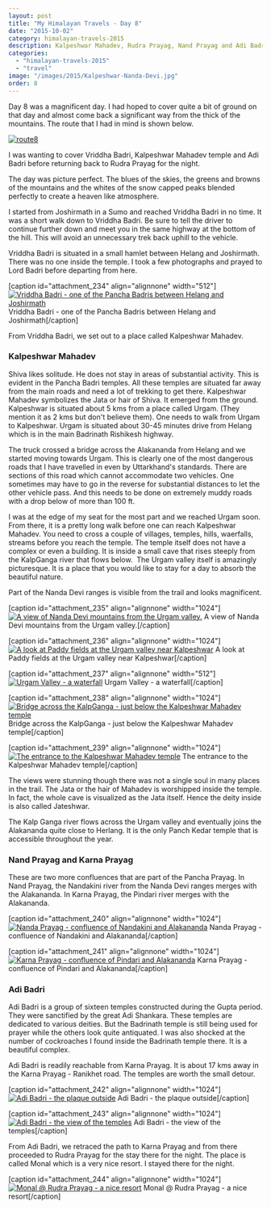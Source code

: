 ```yaml
---
layout: post
title: "My Himalayan Travels - Day 8"
date: "2015-10-02"
category: himalayan-travels-2015
description: Kalpeshwar Mahadev, Rudra Prayag, Nand Prayag and Adi Badri
categories: 
  - "himalayan-travels-2015"
  - "travel"
image: "/images/2015/Kalpeshwar-Nanda-Devi.jpg"
order: 8
---
```


Day 8 was a magnificent day. I had hoped to cover quite a bit of ground on that day and almost come back a significant way from the thick of the mountains. The route that I had in mind is shown below.



[![route8](/images/2015/route8-1024x739.png)](/images/2015/route8.png)


I was wanting to cover Vriddha Badri, Kalpeshwar Mahadev temple and Adi Badri before returning back to Rudra Prayag for the night.

The day was picture perfect. The blues of the skies, the greens and browns of the mountains and the whites of the snow capped peaks blended perfectly to create a heaven like atmosphere.

I started from Joshirmath in a Sumo and reached Vriddha Badri in no time. It was a short walk down to Vriddha Badri. Be sure to tell the driver to continue further down and meet you in the same highway at the bottom of the hill. This will avoid an unnecessary trek back uphill to the vehicle.

Vriddha Badri is situated in a small hamlet between Helang and Joshirmath. There was no one inside the temple. I took a few photographs and prayed to Lord Badri before departing from here.

\[caption id="attachment\_234" align="alignnone" width="512"\][![Vriddha Badri - one of the Pancha Badris between Helang and Joshirmath](/images/2015/Vriddha-Badri.jpg)](/images/2015/Vriddha-Badri.jpg) Vriddha Badri - one of the Pancha Badris between Helang and Joshirmath\[/caption\]

From Vriddha Badri, we set out to a place called Kalpeshwar Mahadev.

### Kalpeshwar Mahadev

Shiva likes solitude. He does not stay in areas of substantial activity. This is evident in the Pancha Badri temples. All these temples are situated far away from the main roads and need a lot of trekking to get there. Kalpeshwar Mahadev symbolizes the Jata or hair of Shiva. It emerged from the ground. Kalpeshwar is situated about 5 kms from a place called Urgam. (They mention it as 2 kms but don't believe them). One needs to walk from Urgam to Kalpeshwar. Urgam is situated about 30-45 minutes drive from Helang which is in the main Badrinath Rishikesh highway.

The truck crossed a bridge across the Alakananda from Helang and we started moving towards Urgam. This is clearly one of the most dangerous roads that I have travelled in even by Uttarkhand's standards. There are sections of this road which cannot accommodate two vehicles. One sometimes may have to go in the reverse for substantial distances to let the other vehicle pass. And this needs to be done on extremely muddy roads with a drop below of more than 100 ft.

I was at the edge of my seat for the most part and we reached Urgam soon. From there, it is a pretty long walk before one can reach Kalpeshwar Mahadev. You need to cross a couple of villages, temples, hills, waerfalls, streams before you reach the temple. The temple itself does not have a complex or even a building. It is inside a small cave that rises steeply from the KalpGanga river that flows below.  The Urgam valley itself is amazingly picturesque. It is a place that you would like to stay for a day to absorb the beautiful nature.

Part of the Nanda Devi ranges is visible from the trail and looks magnificent.

\[caption id="attachment\_235" align="alignnone" width="1024"\][![A view of Nanda Devi mountains from the Urgam valley.](/images/2015/Kalpeshwar-Nanda-Devi-1024x683.jpg)](/images/2015/Kalpeshwar-Nanda-Devi.jpg) A view of Nanda Devi mountains from the Urgam valley.\[/caption\]

\[caption id="attachment\_236" align="alignnone" width="1024"\][![A look at Paddy fields at the Urgam valley near Kalpeshwar](/images/2015/Kalpeshwar-Paddy-fields-1024x683.jpg)](/images/2015/Kalpeshwar-Paddy-fields.jpg) A look at Paddy fields at the Urgam valley near Kalpeshwar\[/caption\]

\[caption id="attachment\_237" align="alignnone" width="512"\][![Urgam Valley - a waterfall](/images/2015/Kalpeshwar-Waterfall.jpg)](/images/2015/Kalpeshwar-Waterfall.jpg) Urgam Valley - a waterfall\[/caption\]

\[caption id="attachment\_238" align="alignnone" width="1024"\][![Bridge across the KalpGanga - just below the Kalpeshwar Mahadev temple](/images/2015/Kalpeshwar-Bridge-1024x683.jpg)](/images/2015/Kalpeshwar-Bridge.jpg) Bridge across the KalpGanga - just below the Kalpeshwar Mahadev temple\[/caption\]

\[caption id="attachment\_239" align="alignnone" width="1024"\][![The entrance to the Kalpeshwar Mahadev temple](/images/2015/Kapleshwar-entrance-1024x683.jpg)](/images/2015/Kapleshwar-entrance.jpg) The entrance to the Kalpeshwar Mahadev temple\[/caption\]

The views were stunning though there was not a single soul in many places in the trail. The Jata or the hair of Mahadev is worshipped inside the temple. In fact, the whole cave is visualized as the Jata itself. Hence the deity inside is also called Jateshwar.

The Kalp Ganga river flows across the Urgam valley and eventually joins the Alakananda quite close to Herlang. It is the only Panch Kedar temple that is accessible throughout the year.

### Nand Prayag and Karna Prayag

These are two more confluences that are part of the Pancha Prayag. In Nand Prayag, the Nandakini river from the Nanda Devi ranges merges with the Alakananda. In Karna Prayag, the Pindari river merges with the Alakananda.

\[caption id="attachment\_240" align="alignnone" width="1024"\][![Nanda Prayag - confluence of Nandakini and Alakananda](/images/2015/Nanda-Prayag-1024x683.jpg)](/images/2015/Nanda-Prayag.jpg) Nanda Prayag - confluence of Nandakini and Alakananda\[/caption\]

\[caption id="attachment\_241" align="alignnone" width="1024"\][![Karna Prayag - confluence of Pindari and Alakananda](/images/2015/Karna-Prayag-1024x683.jpg)](/images/2015/Karna-Prayag.jpg) Karna Prayag - confluence of Pindari and Alakananda\[/caption\]

### Adi Badri

Adi Badri is a group of sixteen temples constructed during the Gupta period. They were sanctified by the great Adi Shankara. These temples are dedicated to various deities. But the Badrinath temple is still being used for prayer while the others look quite antiquated. I was also shocked at the number of cockroaches I found inside the Badrinath temple there. It is a beautiful complex.

Adi Badri is readily reachable from Karna Prayag. It is about 17 kms away in the Karna Prayag - Ranikhet road. The temples are worth the small detour.

\[caption id="attachment\_242" align="alignnone" width="1024"\][![Adi Badri - the plaque outside](/images/2015/Adi-Badri-plaque-1024x683.jpg)](/images/2015/Adi-Badri-plaque.jpg) Adi Badri - the plaque outside\[/caption\]

\[caption id="attachment\_243" align="alignnone" width="1024"\][![Adi Badri - the view of the temples](/images/2015/Adi-Badri-temples-1024x683.jpg)](/images/2015/Adi-Badri-temples.jpg) Adi Badri - the view of the temples\[/caption\]

From Adi Badri, we retraced the path to Karna Prayag and from there proceeded to Rudra Prayag for the stay there for the night. The place is called Monal which is a very nice resort. I stayed there for the night.

\[caption id="attachment\_244" align="alignnone" width="1024"\][![Monal @ Rudra Prayag - a nice resort](/images/2015/Monal-Rudra-Prayag-1024x683.jpg)](/images/2015/Monal-Rudra-Prayag.jpg) Monal @ Rudra Prayag - a nice resort\[/caption\]

